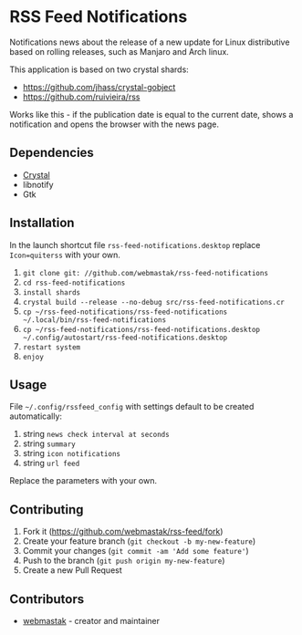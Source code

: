 # RSS Feed Notifications

Notifications news about the release of a new update for Linux distributive based on rolling releases, such as Manjaro and Arch linux.

This application is based on two crystal shards:
  * https://github.com/jhass/crystal-gobject
  * https://github.com/ruivieira/rss

Works like this - if the publication date is equal to the current date, shows a notification and opens the browser with the news page.


## Dependencies

* [Crystal](http://crystal-lang.org)
* libnotify
* Gtk

## Installation

In the launch shortcut file `rss-feed-notifications.desktop` replace `Icon=quiterss` with your own.

1. `git clone git: //github.com/webmastak/rss-feed-notifications`
2. `cd rss-feed-notifications`
3. `install shards`
4. `crystal build --release --no-debug src/rss-feed-notifications.cr`
5. `cp ~/rss-feed-notifications/rss-feed-notifications ~/.local/bin/rss-feed-notifications`
6. `cp ~/rss-feed-notifications/rss-feed-notifications.desktop ~/.config/autostart/rss-feed-notifications.desktop`
7. `restart system`
8. `enjoy`


## Usage

File `~/.config/rssfeed_config` with settings default to be created automatically:

1. string `news check interval at seconds`
2. string `summary`
3. string `icon notifications`
4. string `url feed`

Replace the parameters with your own.


## Contributing

1. Fork it (<https://github.com/webmastak/rss-feed/fork>)
2. Create your feature branch (`git checkout -b my-new-feature`)
3. Commit your changes (`git commit -am 'Add some feature'`)
4. Push to the branch (`git push origin my-new-feature`)
5. Create a new Pull Request


## Contributors

- [webmastak](https://github.com/webmastak) - creator and maintainer
